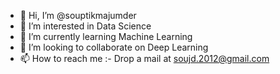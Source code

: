- 👋 Hi, I’m @souptikmajumder
- 👀 I’m interested in Data Science
- 🌱 I’m currently learning Machine Learning
- 💞️ I’m looking to collaborate on Deep Learning
- 📫 How to reach me :- Drop a mail at soujd.2012@gmail.com

<!---
souptikmajumder/souptikmajumder is a ✨ special ✨ repository because its `README.md` (this file) appears on your GitHub profile.
You can click the Preview link to take a look at your changes.
--->
